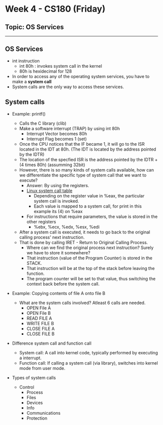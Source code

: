 # Week 4 - CS180 (Friday)
## Topic: OS Services
---
## OS Services
- int instruction
  - int 80h : invokes system call in the kernel
  - 80h is hexidecimal for 128
- In order to access any of the operating system services, you have to make a **system call**
- System calls are the only way to access these services.

## System calls
- Example: printf()
  - Calls the C library (clib)
  - Make a software interrupt (TRAP) by using int 80h
    - Interrupt Vector becomes 80h
    - Interrupt Flag becomes 1 (set)
  - Once the CPU notices that the IF became 1, it will go to the ISR located
  in the IDT at 80h. (The IDT is located by the address pointed by the IDTR)
  - The location of the specfied ISR is the address pointed by the IDTR + (4 times 80h)
    (assumming 32bit)
  - However, there is so many kinds of system calls available, how can we differentiate the specific type
  of system call that we want to execute?
    - Answer: By using the registers.
    - [Linux system call table](https://www.informatik.htw-dresden.de/~beck/ASM/syscall_list.html)
      - Depending on the register value in %eax, the particular system call is invoked.
      - Each value is mapped to a system call, for print in this example its (4) on %eax
    - For instructions that require parameters, the value is stored in the other registers
      - %ebx, %ecx, %edx, %esx, %edi
  - After a system call is executed, it needs to go back to the original calling process' next instruction.
  - That is done by calling IRET - Return to Original Calling Process.
    - Where can we find the original process next instruction? Surely we have to store it somewhere?
    - That instruction (value of the Program Counter) is stored in the STACK.
    - That instruction will be at the top of the stack before leaving the function.
    - The program counter will be set to that value, thus switching the context back before the system call.

- Example: Copying contents of file A onto file B
  - What are the system calls involved? Atleast 6 calls are needed.
    - OPEN File A
    - OPEN File B
    - READ FILE A
    - WRITE FILE B
    - CLOSE FILE A
    - CLOSE FILE B

- Difference system call and function call
  - System call: A call into kernel code, typically performed by executing a interrupt.
  - Function call: If calling a system call (via library), switches into kernel mode from user mode.

- Types of system calls
  - Control
    - Process
    - Files
    - Devices
    - Info
    - Communications
    - Protection



